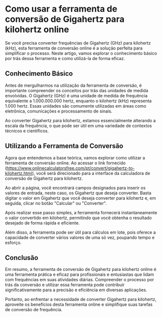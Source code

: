 Como usar a ferramenta de conversão de Gigahertz para kilohertz online
======================================================================

Se você precisa converter frequências de Gigahertz (GHz) para kilohertz (kHz), esta ferramenta de conversão online é a solução perfeita para simplificar o processo. Neste artigo, vamos explorar o conhecimento básico por trás dessa ferramenta e como utilizá-la de forma eficaz.

Conhecimento Básico
-------------------

Antes de mergulharmos na utilização da ferramenta de conversão, é importante compreender os conceitos por trás das unidades de medida envolvidas. O Gigahertz (GHz) é uma unidade de medida de frequência equivalente a 1.000.000.000 hertz, enquanto o kilohertz (kHz) representa 1.000 hertz. Essas unidades são comumente utilizadas em áreas como eletrônica, comunicações e processamento de sinais.

Ao converter Gigahertz para kilohertz, estamos essencialmente alterando a escala da frequência, o que pode ser útil em uma variedade de contextos técnicos e científicos.

Utilizando a Ferramenta de Conversão
------------------------------------

Agora que entendemos a base teórica, vamos explorar como utilizar a ferramenta de conversão online. Ao acessar o link fornecido (<https://www.onlinecalculatorsfree.com/pt/convert/gigahertz-to-kilohertz.html>), você será direcionado para a interface da calculadora de conversão de Gigahertz para kilohertz.

Ao abrir a página, você encontrará campos designados para inserir os valores de entrada, neste caso, os Gigahertz que deseja converter. Basta digitar o valor em Gigahertz que você deseja converter para kilohertz e, em seguida, clicar no botão "Calcular" ou "Converter".

Após realizar esse passo simples, a ferramenta fornecerá instantaneamente o valor convertido em kilohertz, permitindo que você obtenha o resultado desejado de forma rápida e eficiente.

Além disso, a ferramenta pode ser útil para cálculos em lote, pois oferece a capacidade de converter vários valores de uma só vez, poupando tempo e esforço.

Conclusão
---------

Em resumo, a ferramenta de conversão de Gigahertz para kilohertz online é uma ferramenta prática e eficaz para profissionais e entusiastas que lidam com frequências em suas atividades diárias. Compreender o processo por trás da conversão e utilizar essa ferramenta pode contribuir significativamente para a precisão e eficiência em diversas aplicações.

Portanto, ao enfrentar a necessidade de converter Gigahertz para kilohertz, aproveite os benefícios desta ferramenta online e simplifique suas tarefas de conversão de frequência.